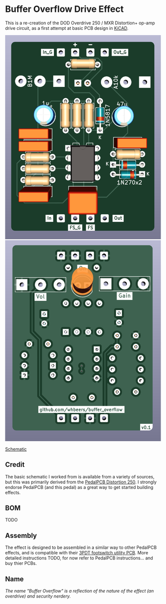 # Buffer Overflow Drive Effect

This is a re-creation of the DOD Overdrive 250 / MXR Distortion+ op-amp drive circuit, as a first attempt at basic PCB design in [KiCAD](https://www.kicad.org/). 

![Front render](renders/front.png)
![Back render](renders/back.png)

[Schematic](hardware/BufferOverflow_schematic_v0.1.pdf)

## Credit
The basic schematic I worked from is available from a variety of sources, but this was primarily derived from the [PedalPCB Distortion 250](https://www.pedalpcb.com/product/dist250/). I strongly endorse PedalPCB (and this pedal) as a great way to get started building effects.

## BOM

TODO

## Assembly

The effect is designed to be assembled in a similar way to other PedalPCB effects, and is compatible with their [3PDT footswitch utility PCB](https://www.pedalpcb.com/product/3pdt/). More detailed instructions TODO, for now refer to PedalPCB instructions... and buy thier PCBs.

## Name
*The name "Buffer Overflow" is a reflection of the nature of the effect (an overdrive) and security nerdery.*